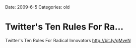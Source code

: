 Date: 2009-6-5
Categories: old

# Twitter's Ten Rules For Ra...

Twitter&#39;s Ten Rules For Radical Innovators <a href="http://bit.ly/gMveN" rel="nofollow">http://bit.ly/gMveN</a>
